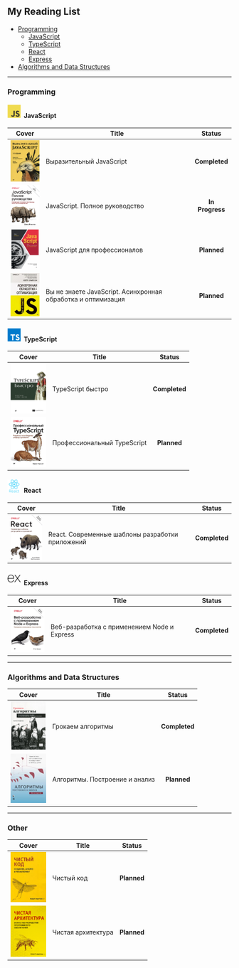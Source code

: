 ## My Reading List

- [Programming](#programming)
  - [JavaScript](#-javascript)
  - [TypeScript](#-typescript)
  - [React](#-react)
  - [Express](#-express)
- [Algorithms and Data Structures](#algorithms-and-data-structures)

---

### Programming
#### <img src="https://github.com/devicons/devicon/blob/master/icons/javascript/javascript-original.svg" title="JavaScript" alt="JavaScript" width="30"/>&nbsp; JavaScript
| Cover | Title | Status |
| :---: | --- | :---: |
| <img src="eloquent-javascript.jpg" alt="Eloquent JavaScript" width="80"> | Выразительный JavaScript | **Completed** |
| <img src="full-javascript.jpg" alt="Full JavaScript" width="80"> | JavaScript. Полное руководство | **In Progress** |
| <img src="pro-javascript.webp" alt="JavaScript for Professionals" width="80"> | JavaScript для профессионалов | **Planned** |
| <img src="you-dont-know-javascript.webp" alt="You dont know JavaScript" width="80"> | Вы не знаете JavaScript. Асинхронная обработка и оптимизация | **Planned** |
#### <img src="https://github.com/devicons/devicon/blob/master/icons/typescript/typescript-original.svg" title="TypeScript" alt="TypeScript" width="30"/>&nbsp; TypeScript
| Cover | Title | Status |
| :---: | --- | :---: |
| <img src="fast-typescript.jpg" alt="TypeScript Quickly" width="80"> | TypeScript быстро | **Completed** |
| <img src="pro-typescript.jpeg" alt="Professional TypeScript" width="80"> | Профессиональный TypeScript | **Planned** |
#### <img src="https://github.com/devicons/devicon/blob/master/icons/react/react-original-wordmark.svg" title="React" alt="React" width="30"/>&nbsp; React
| Cover | Title | Status |
| :---: | --- | :---: |
| <img src="modern-react.jpg" alt="React modern patterns" width="80"> | React. Современные шаблоны разработки приложений | **Completed** |
#### <img src="https://github.com/devicons/devicon/blob/master/icons/express/express-original.svg" title="Express" alt="Express" width="30"/>&nbsp; Express
| Cover | Title | Status |
| :---: | --- | :---: |
| <img src="node-express.jpg" alt="WebDev with Express" width="80"> | Веб-разработка с применением Node и Express | **Completed** |

---

### Algorithms and Data Structures
| Cover | Title | Status |
| :---: | --- | :---: |
| <img src="grokking-algorithms.webp" alt="Grokking algorithms" width="80"> | Грокаем алгоритмы | **Completed** |
| <img src="cormen.webp" alt="Cormen" width="80"> | Алгоритмы. Построение и анализ | **Planned** |

---

### Other
| Cover | Title | Status |
| :---: | --- | :---: |
| <img src="clean-code.webp" alt="Clean Code" width="80"> | Чистый код | **Planned** |
| <img src="clean-architecture.jpg" alt="Clean Architecture" width="80"> | Чистая архитектура | **Planned** | 



